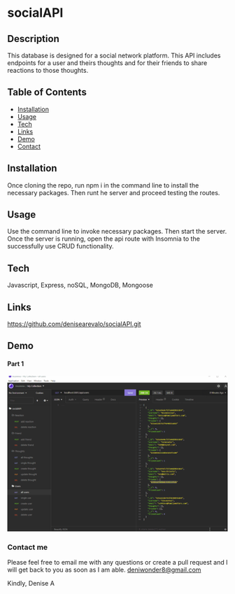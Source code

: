# socialAPI
## Description
This database is designed for a social network platform. This API includes endpoints for a user and theirs thoughts and for their friends to share reactions to those thoughts.

## Table of Contents

* [Installation](#Installation)
* [Usage](#Usage)
* [Tech](#Tech)
* [Links](#Links)
* [Demo](#Demo)
* [Contact](#Contact-me)


## Installation
Once cloning the repo, run npm i in the command line to install the necessary packages.
Then runt he server and proceed testing the routes.
## Usage
Use the command line to invoke necessary packages. Then start the server. Once the server is running, open the api route with Insomnia to the successfully use CRUD functionality.

## Tech 
Javascript, Express, noSQL, MongoDB, Mongoose
## Links
https://github.com/denisearevalo/socialAPI.git
## Demo
#### Part 1
![load page](./assests/user-friend.gif) 
### Contact me
Please feel free to email me with any questions or create a pull request and I will get back to you as soon as I am able.
deniwonder8@gmail.com

Kindly, Denise A